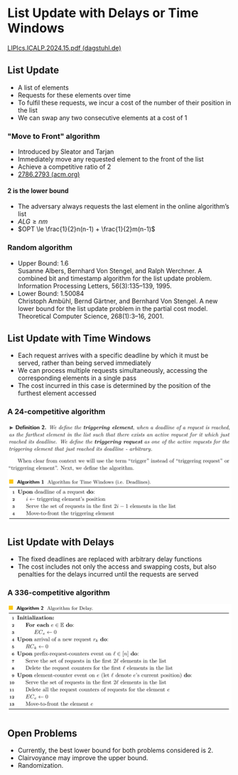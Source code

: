 # List Update with Delays or Time Windows
[LIPIcs.ICALP.2024.15.pdf (dagstuhl.de)](https://drops.dagstuhl.de/storage/00lipics/lipics-vol297-icalp2024/LIPIcs.ICALP.2024.15/LIPIcs.ICALP.2024.15.pdf)

## List Update
- A list of elements
- Requests for these elements over time
- To fulfil these requests, we incur a cost of the number of their position in the list
- We can swap any two consecutive elements at a cost of $1$

### "Move to Front" algorithm
- Introduced by Sleator and Tarjan
- Immediately move any requested element to the front of the list
- Achieve a competitive ratio of 2
- [2786.2793 (acm.org)](https://dl.acm.org/doi/pdf/10.1145/2786.2793)

#### $2$ is the lower bound
- The adversary always requests the last element in the online algorithm’s list
- $ALG \ge nm$
- $OPT \le \frac{1}{2}n(n-1) + \frac{1}{2}m(n-1)$

### Random algorithm
- Upper Bound: 1.6 \
  Susanne Albers, Bernhard Von Stengel, and Ralph Werchner. A combined bit and timestamp algorithm for the list update problem. Information Processing Letters, 56(3):135–139, 1995.
- Lower Bound: 1.50084 \
  Christoph Ambühl, Bernd Gärtner, and Bernhard Von Stengel. A new lower bound for the list update problem in the partial cost model. Theoretical Computer Science, 268(1):3–16, 2001.

## List Update with Time Windows
- Each request arrives with a specific deadline by which it must be served, rather than being served immediately
- We can process multiple requests simultaneously, accessing the corresponding elements in a single pass
- The cost incurred in this case is determined by the position of the furthest element accessed

### A 24-competitive algorithm
![algo](./figs/algo1.png)

## List Update with Delays
- The fixed deadlines are replaced with arbitrary delay functions
- The cost includes not only the access and swapping costs, but also penalties for the delays incurred until the requests are served

### A 336-competitive algorithm
![algo](./figs/algo2.png)

## Open Problems
- Currently, the best lower bound for both problems considered is 2.
- Clairvoyance may improve the upper bound.
- Randomization.
